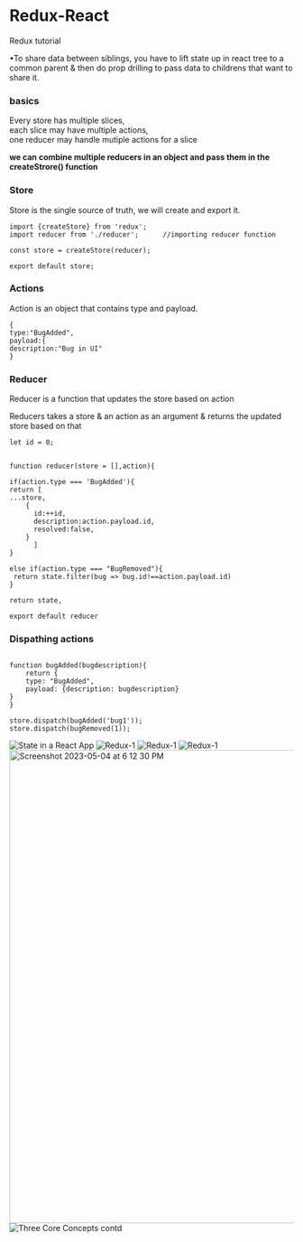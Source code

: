 # Redux-React
Redux tutorial

•To share data between siblings, you have to lift state up in react tree to a common parent & then do prop drilling to pass data to childrens that want to share it.

<h3>basics</h3>
Every store has multiple slices,</br>
each slice may have multiple actions,</br>
one reducer may handle mutiple actions for a slice</br>

**we can combine multiple reducers in an object and pass them in the createStrore() function**

<h3>Store</h3>
Store is the single source of truth, we will create and export it.

```
import {createStore} from 'redux';
import reducer from './reducer';      //importing reducer function

const store = createStore(reducer);

export default store;
```
    
<h3>Actions</h3>
Action is an object that contains type and payload.

```
{
type:"BugAdded",
payload:{
description:"Bug in UI"
}
```

<h3>Reducer</h3>

Reducer is a function that updates the store based on action

Reducers takes a store & an action as an argument & returns the updated store based on that

```
let id = 0;


function reducer(store = [],action){

if(action.type === 'BugAdded'){
return [
...store,
    {
      id:++id,
      description:action.payload.id,
      resolved:false,
    }
      ]
}

else if(action.type === "BugRemoved"){
 return state.filter(bug => bug.id!==action.payload.id)
}

return state,

export default reducer
```

<h3>Dispathing actions</h3>

```

function bugAdded(bugdescription){
    return {
    type: "BugAdded",
    payload: {description: bugdescription}
}
}

store.dispatch(bugAdded('bug1'));
store.dispatch(bugRemoved(1));
```

![State in a React App](https://user-images.githubusercontent.com/108695777/236199426-3b3d367a-eea8-4f2c-ac94-d85b2818e7fa.jpeg)
![Redux-1](https://user-images.githubusercontent.com/108695777/236202578-84e11fc4-53c4-479e-a3ce-a4c0efb1ec03.jpeg)
![Redux-1](https://user-images.githubusercontent.com/108695777/236202786-fb083907-e693-4d67-85d6-938be33d0d70.jpeg)
![Redux-1](https://user-images.githubusercontent.com/108695777/236203146-e5c9c88a-7b24-4612-bd58-b23bbae334e0.jpeg)
<img width="838" alt="Screenshot 2023-05-04 at 6 12 30 PM" src="https://user-images.githubusercontent.com/108695777/236207978-c00a4cb9-ec02-4749-9ec6-6ccb6eb8a29a.png">
![Three Core Concepts contd](https://user-images.githubusercontent.com/108695777/236218140-4676ac68-f55b-471b-aea0-a4dfad3b9407.jpeg)
